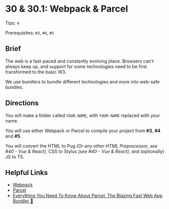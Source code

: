 # 30 & 30.1: Webpack & Parcel

Tips: `4`

Prerequisites: `#3`, `#4`, `#5`

## Brief

The web is a fast-paced and constantly evolving place. Browsers can't always keep up, and support for some technologies need to be first transformed to the basic W3.

We use bundlers to bundle different technologies and more into web-safe bundles.

## Directions

You will make a folder called `YOUR-NAME`, with `YOUR-NAME` replaced with your name.

You will use either Webpack or Parcel to compile your project from **#3**, **#4** and **#5**.

You will convert the HTML to Pug *(Or any other HTML Preprocessor, see #40 - Vue & React)*, CSS to Stylus *(see #40 - Vue & React)*, and (optionally) JS to TS.

## Helpful Links

- [Webpack](https://webpack.js.org/)
- [Parcel](https://parceljs.org/)
- [Everything You Need To Know About Parcel: The Blazing Fast Web App Bundler 🚀](https://medium.freecodecamp.org/all-you-need-to-know-about-parcel-dbe151b70082)

